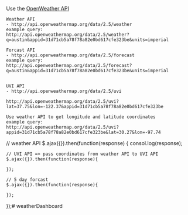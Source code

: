 Use the [OpenWeather API](https://openweathermap.org/api)

    Weather API
    - http://api.openweathermap.org/data/2.5/weather
    example query:
    http://api.openweathermap.org/data/2.5/weather?q=austin&appid=31d71cb5a78f78a82e0bd617cfe323be&units=imperial

    Forcast API
    - http://api.openweathermap.org/data/2.5/forecast
    example query:
    http://api.openweathermap.org/data/2.5/forecast?q=austin&appid=31d71cb5a78f78a82e0bd617cfe323be&units=imperial


    UVI API
    - http://api.openweathermap.org/data/2.5/uvi

    http://api.openweathermap.org/data/2.5/uvi?lat=37.75&lon=-122.37&appid=31d71cb5a78f78a82e0bd617cfe323be

    Use weather API to get longitude and latitude coordinates
    example query:
    http://api.openweathermap.org/data/2.5/uvi?appid=31d71cb5a78f78a82e0bd617cfe323be&lat=30.27&lon=-97.74


// weather API
$.ajax({}).then(function(response) {
    consol.log(response);

    // UVI API => pass coordinates from weather API to UVI API
    $.ajax({}).then(function(response){

    });

    // 5 day forcast 
    $.ajax({}).then(function(response){

    });
});# weatherDashboard
